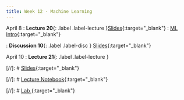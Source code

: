 ```yaml
---
title: Week 12 - Machine Learning
---
```


April 8
: **Lecture 20**{: .label .label-lecture }[Slides](https://docs.google.com/presentation/d/1De0gsWefaXdYCT7NFfP3KYQyqHEvONKDsSBmlpZiVBM/edit?usp=sharing){:target="_blank"}
: [ML Intro](https://datahub.berkeley.edu/hub/user-redirect/git-pull?repo=https%3A%2F%2Fgithub.com%2FUCB-Econ-148%2Fecon148-sp25&branch=main&urlpath=lab%2Ftree%2Fecon148-sp25%2Flec%2Flec12.1%2FMLDemo_Credit.ipynb){:target="_blank"} 





: **Discussion 10**{: .label .label-disc } [Slides](https://docs.google.com/presentation/d/1b7m9GdUCOkLQQ6bmAZKCUxwqlSTIQp5hg0CTk_rHl8w/edit?usp=sharing){:target="_blank"} 

April 10
: **Lecture 21**{: .label .label-lecture }


[//]: # [Slides](){:target="_blank"} 

[//]: # [Lecture Notebook](){:target="_blank"} 

[//]: # [Lab ](){:target="_blank"} 

